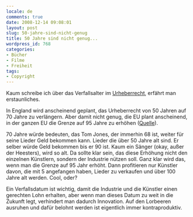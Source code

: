 ```yaml
---
locale: de
comments: true
date: 2008-12-14 09:08:01
layout: post
slug: 50-jahre-sind-nicht-genug
title: 50 Jahre sind nicht genug...
wordpress_id: 768
categories:
- Bücher
- Filme
- Freiheit
tags:
- Copyright
---
```


Kaum schreibe ich über das Verfallsalter im
[Urheberrecht](http://blog.wannawork.de/2008/12/07/frei-zuganglich-fur-jedermann/),
erfährt man erstaunliches.

In England wird anscheinend geplant, das Urheberrecht von 50 Jahren auf 70
Jahre zu verlängern. Aber damit nicht genug, die EU plant anscheinend, in der
ganzen EU die Grenze auf 95 Jahre zu erhöhen
([Quelle](http://arstechnica.com/news.ars/post/20081212-uk-ignores-logic-backs-20-year-music-copyright-extension.html)).

70 Jahre würde bedeuten, das Tom Jones, der immerhin 68 ist, weiter für seine
Lieder Geld bekommen kann. Lieder die über 50 Jahre alt sind. Er selber würde
Geld bekommen bis er 90 ist. Kaum ein Sänger (okay, außer der Heesters), wird
so alt. Da sollte klar sein, das diese Erhöhung nicht den einzelnen Künstlern,
sondern der Industrie nützen soll. Ganz klar wird das, wenn man die Grenze auf
95 Jahr erhöht. Dann profitieren nur Künstler davon, die mit 5 angefangen
haben, Lieder zu verkaufen und über 100 Jahre alt werden. Cool, oder?

Ein Verfallsdatum ist wichtig, damit die Industrie und die Künstler einen
gerechten Lohn erhalten, aber wenn man dieses Datum zu weit in die Zukunft
legt, verhindert man dadurch Innovation. Auf den Lorbeeren ausruhen und dafür
belohnt werden ist eigentlich immer kontraproduktiv.
